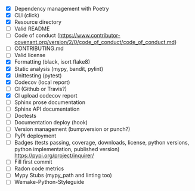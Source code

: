 - [X] Dependency management with Poetry
- [X] CLI (click)
- [X] Resource directory
- [ ] Valid README
- [ ] Code of conduct (https://www.contributor-covenant.org/version/2/0/code_of_conduct/code_of_conduct.md)
- [ ] CONTRIBUTING.md
- [ ] Valid license
- [X] Formatting (black, isort flake8)
- [X] Static analysis (mypy, bandit, pylint)
- [X] Unittesting (pytest)
- [X] Codecov (local report)
- [ ] CI (Github or Travis?)
- [X] CI upload codecov report
- [ ] Sphinx prose documentation
- [ ] Sphinx API documentation
- [ ] Doctests
- [ ] Documentation deploy (hook)
- [ ] Version management (bumpversion or punch?)
- [ ] PyPI deployment
- [ ] Badges (tests passing, coverage, downloads, license, python versions, python implementation, published version) https://pypi.org/project/inquirer/
- [ ] Fill first commit
- [ ] Radon code metrics
- [ ] Mypy Stubs (mypy_path and linting too)
- [ ] Wemake-Python-Styleguide
